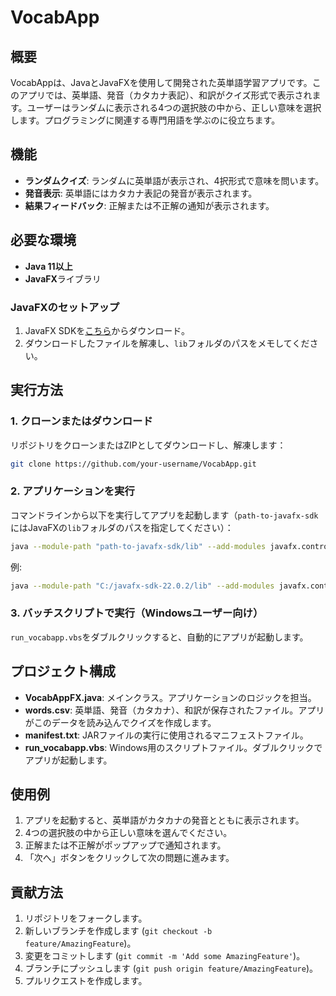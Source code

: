 
# VocabApp

## 概要
VocabAppは、JavaとJavaFXを使用して開発された英単語学習アプリです。このアプリでは、英単語、発音（カタカナ表記）、和訳がクイズ形式で表示されます。ユーザーはランダムに表示される4つの選択肢の中から、正しい意味を選択します。プログラミングに関連する専門用語を学ぶのに役立ちます。

## 機能
- **ランダムクイズ**: ランダムに英単語が表示され、4択形式で意味を問います。
- **発音表示**: 英単語にはカタカナ表記の発音が表示されます。
- **結果フィードバック**: 正解または不正解の通知が表示されます。

## 必要な環境
- **Java 11以上**
- **JavaFX**ライブラリ

### JavaFXのセットアップ
1. JavaFX SDKを[こちら](https://gluonhq.com/products/javafx/)からダウンロード。
2. ダウンロードしたファイルを解凍し、`lib`フォルダのパスをメモしてください。

## 実行方法

### 1. クローンまたはダウンロード
リポジトリをクローンまたはZIPとしてダウンロードし、解凍します：
```bash
git clone https://github.com/your-username/VocabApp.git
```

### 2. アプリケーションを実行
コマンドラインから以下を実行してアプリを起動します（`path-to-javafx-sdk`にはJavaFXの`lib`フォルダのパスを指定してください）：

```bash
java --module-path "path-to-javafx-sdk/lib" --add-modules javafx.controls,javafx.fxml -jar VocabAppFX.jar
```

例:
```bash
java --module-path "C:/javafx-sdk-22.0.2/lib" --add-modules javafx.controls,javafx.fxml -jar VocabAppFX.jar
```

### 3. バッチスクリプトで実行（Windowsユーザー向け）
`run_vocabapp.vbs`をダブルクリックすると、自動的にアプリが起動します。

## プロジェクト構成
- **VocabAppFX.java**: メインクラス。アプリケーションのロジックを担当。
- **words.csv**: 英単語、発音（カタカナ）、和訳が保存されたファイル。アプリがこのデータを読み込んでクイズを作成します。
- **manifest.txt**: JARファイルの実行に使用されるマニフェストファイル。
- **run_vocabapp.vbs**: Windows用のスクリプトファイル。ダブルクリックでアプリが起動します。

## 使用例
1. アプリを起動すると、英単語がカタカナの発音とともに表示されます。
2. 4つの選択肢の中から正しい意味を選んでください。
3. 正解または不正解がポップアップで通知されます。
4. 「次へ」ボタンをクリックして次の問題に進みます。

## 貢献方法
1. リポジトリをフォークします。
2. 新しいブランチを作成します (`git checkout -b feature/AmazingFeature`)。
3. 変更をコミットします (`git commit -m 'Add some AmazingFeature'`)。
4. ブランチにプッシュします (`git push origin feature/AmazingFeature`)。
5. プルリクエストを作成します。


